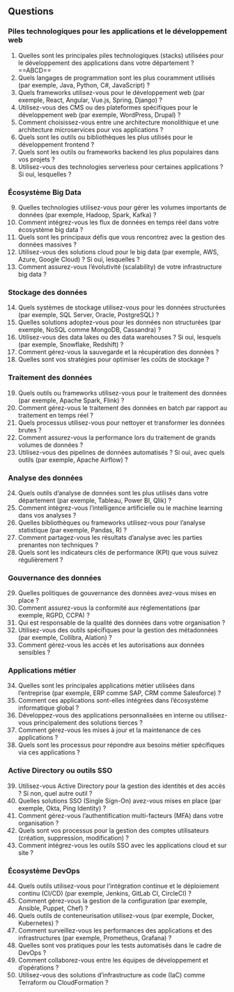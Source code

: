 ## Questions

### Piles technologiques pour les applications et le développement web
1. Quelles sont les principales piles technologiques (stacks) utilisées pour le développement des applications dans votre département ? ==ABCD==
2. Quels langages de programmation sont les plus couramment utilisés (par exemple, Java, Python, C#, JavaScript) ?
3. Quels frameworks utilisez-vous pour le développement web (par exemple, React, Angular, Vue.js, Spring, Django) ?
4. Utilisez-vous des CMS ou des plateformes spécifiques pour le développement web (par exemple, WordPress, Drupal) ?
5. Comment choisissez-vous entre une architecture monolithique et une architecture microservices pour vos applications ?
6. Quels sont les outils ou bibliothèques les plus utilisés pour le développement frontend ?
7. Quels sont les outils ou frameworks backend les plus populaires dans vos projets ?
8. Utilisez-vous des technologies serverless pour certaines applications ? Si oui, lesquelles ?

### Écosystème Big Data
9. Quelles technologies utilisez-vous pour gérer les volumes importants de données (par exemple, Hadoop, Spark, Kafka) ?
10. Comment intégrez-vous les flux de données en temps réel dans votre écosystème big data ?
11. Quels sont les principaux défis que vous rencontrez avec la gestion des données massives ?
12. Utilisez-vous des solutions cloud pour le big data (par exemple, AWS, Azure, Google Cloud) ? Si oui, lesquelles ?
13. Comment assurez-vous l’évolutivité (scalability) de votre infrastructure big data ?

### Stockage des données
14. Quels systèmes de stockage utilisez-vous pour les données structurées (par exemple, SQL Server, Oracle, PostgreSQL) ?
15. Quelles solutions adoptez-vous pour les données non structurées (par exemple, NoSQL comme MongoDB, Cassandra) ?
16. Utilisez-vous des data lakes ou des data warehouses ? Si oui, lesquels (par exemple, Snowflake, Redshift) ?
17. Comment gérez-vous la sauvegarde et la récupération des données ?
18. Quelles sont vos stratégies pour optimiser les coûts de stockage ?

### Traitement des données
19. Quels outils ou frameworks utilisez-vous pour le traitement des données (par exemple, Apache Spark, Flink) ?
20. Comment gérez-vous le traitement des données en batch par rapport au traitement en temps réel ?
21. Quels processus utilisez-vous pour nettoyer et transformer les données brutes ?
22. Comment assurez-vous la performance lors du traitement de grands volumes de données ?
23. Utilisez-vous des pipelines de données automatisés ? Si oui, avec quels outils (par exemple, Apache Airflow) ?

### Analyse des données
24. Quels outils d’analyse de données sont les plus utilisés dans votre département (par exemple, Tableau, Power BI, Qlik) ?
25. Comment intégrez-vous l’intelligence artificielle ou le machine learning dans vos analyses ?
26. Quelles bibliothèques ou frameworks utilisez-vous pour l’analyse statistique (par exemple, Pandas, R) ?
27. Comment partagez-vous les résultats d’analyse avec les parties prenantes non techniques ?
28. Quels sont les indicateurs clés de performance (KPI) que vous suivez régulièrement ?

### Gouvernance des données
29. Quelles politiques de gouvernance des données avez-vous mises en place ?
30. Comment assurez-vous la conformité aux réglementations (par exemple, RGPD, CCPA) ?
31. Qui est responsable de la qualité des données dans votre organisation ?
32. Utilisez-vous des outils spécifiques pour la gestion des métadonnées (par exemple, Collibra, Alation) ?
33. Comment gérez-vous les accès et les autorisations aux données sensibles ?

### Applications métier
34. Quelles sont les principales applications métier utilisées dans l’entreprise (par exemple, ERP comme SAP, CRM comme Salesforce) ?
35. Comment ces applications sont-elles intégrées dans l’écosystème informatique global ?
36. Développez-vous des applications personnalisées en interne ou utilisez-vous principalement des solutions tierces ?
37. Comment gérez-vous les mises à jour et la maintenance de ces applications ?
38. Quels sont les processus pour répondre aux besoins métier spécifiques via ces applications ?

### Active Directory ou outils SSO
39. Utilisez-vous Active Directory pour la gestion des identités et des accès ? Si non, quel autre outil ?
40. Quelles solutions SSO (Single Sign-On) avez-vous mises en place (par exemple, Okta, Ping Identity) ?
41. Comment gérez-vous l’authentification multi-facteurs (MFA) dans votre organisation ?
42. Quels sont vos processus pour la gestion des comptes utilisateurs (création, suppression, modification) ?
43. Comment intégrez-vous les outils SSO avec les applications cloud et sur site ?

### Écosystème DevOps
44. Quels outils utilisez-vous pour l’intégration continue et le déploiement continu (CI/CD) (par exemple, Jenkins, GitLab CI, CircleCI) ?
45. Comment gérez-vous la gestion de la configuration (par exemple, Ansible, Puppet, Chef) ?
46. Quels outils de conteneurisation utilisez-vous (par exemple, Docker, Kubernetes) ?
47. Comment surveillez-vous les performances des applications et des infrastructures (par exemple, Prometheus, Grafana) ?
48. Quelles sont vos pratiques pour les tests automatisés dans le cadre de DevOps ?
49. Comment collaborez-vous entre les équipes de développement et d’opérations ?
50. Utilisez-vous des solutions d’infrastructure as code (IaC) comme Terraform ou CloudFormation ?
